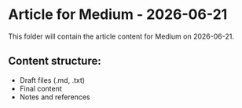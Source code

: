 # Article for Medium - 2026-06-21

This folder will contain the article content for Medium on 2026-06-21.

## Content structure:
- Draft files (.md, .txt)
- Final content
- Notes and references
